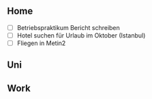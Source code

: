 ## Home
- [ ] Betriebspraktikum Bericht schreiben
- [ ] Hotel suchen für Urlaub im Oktober (Istanbul)
- [ ] Fliegen in Metin2

## Uni

## Work